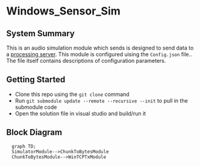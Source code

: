 # Windows_Sensor_Sim

## System Summary

This is an audio simulation module which sends is designed to send data to a [processing server](https://github.com/Sense-Scape/Windows_Proc_Serv).
This module is configured uising the ```Config.json``` file.. The file itself contains descriptions of configuration parameters. 

## Getting Started

- Clone this repo using the ```git clone``` command
- Run ```git submodule update --remote --recursive --init``` to pull in the submodule code
- Open the solution file in visual studio and build/run it

## Block Diagram

``` mermaid
  graph TD;
  SimulatorModule-->ChunkToBytesModule
  ChunkToBytesModule-->WinTCPTxModule
```
